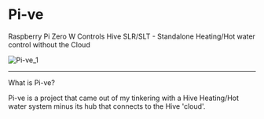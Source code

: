 # Pi-ve
Raspberry Pi Zero W Controls Hive SLR/SLT - Standalone Heating/Hot water control  without the Cloud

![Pi-ve_1](https://user-images.githubusercontent.com/24318993/116269807-6c4e9180-a776-11eb-95e4-f6336ae7906d.png)

---

What is Pi-ve?

Pi-ve is a project that came out of my tinkering with a Hive Heating/Hot water system minus its hub that connects to the Hive 'cloud'. 





